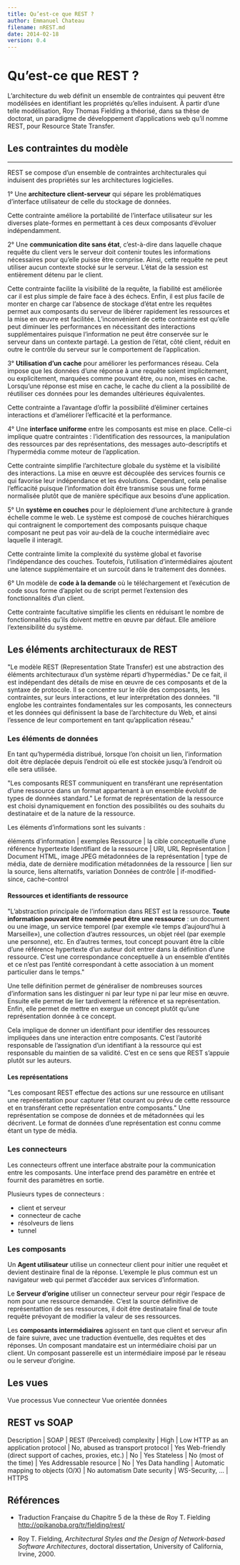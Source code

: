 ```yaml
---
title: Qu’est-ce que REST ?
author: Emmanuel Chateau
filename: nREST.md
date: 2014-02-18
version: 0.4
---
```



# Qu’est-ce que REST ?

L’architecture du web définit un ensemble de contraintes qui peuvent être modélisées en identifiant les propriétés qu’elles induisent. À partir d’une telle modélisation, Roy Thomas Fielding a théorisé, dans sa thèse de doctorat, un paradigme de développement d’applications web qu’il nomme REST, pour Resource State Transfer.

## Les contraintes du modèle
---------------

REST se compose d’un ensemble de contraintes architecturales qui induisent des propriétés sur les architectures logicielles.

1° Une **architecture client-serveur** qui sépare les problématiques d’interface utilisateur de celle du stockage de données.

Cette contrainte améliore la portabilité de l’interface utilisateur sur les diverses plate-formes en permettant à ces deux composants d’évoluer indépendamment.

2° Une **communication dite sans état**, c’est-à-dire dans laquelle chaque requête du client vers le serveur doit contenir toutes les informations nécessaires pour qu’elle puisse être comprise. Ainsi, cette requête ne peut utiliser aucun contexte stocké sur le serveur. L’état de la session est entièrement détenu par le client.

Cette contrainte facilite la visibilité de la requête, la fiabilité est améliorée car il est plus simple de faire face à des échecs. Enfin, il est plus facile de monter en charge car l’absence de stockage d’état entre les requêtes permet aux composants du serveur de libérer rapidement les ressources et la mise en œuvre est facilitée. L’inconvénient de cette contrainte est qu’elle peut diminuer les performances en nécessitant des interactions supplémentaires puisque l’information ne peut être conservée sur le serveur dans un contexte partagé. La gestion de l’état, côté client, réduit en outre le contrôle du serveur sur le comportement de l’application.

3° **Utilisation d’un cache** pour améliorer les performances réseau. Cela impose que les données d’une réponse à une requête soient implicitement, ou explicitement, marquées comme pouvant être, ou non, mises en cache. Lorsqu’une réponse est mise en cache, le cache du client a la possibilité de réutiliser ces données pour les demandes ultérieures équivalentes.

Cette contrainte a l’avantage d’offir la possibilité d’éliminer certaines interactions et d’améliorer l’efficacité et la performance.

4° Une **interface uniforme** entre les composants est mise en place. Celle-ci implique quatre contraintes : l’identification des ressources, la manipulation des ressources par des représentations, des messages auto-descriptifs et l’hypermédia comme moteur de l’application.

Cette contrainte simplifie l’architecture globale du système et la visibilité des interactions. La mise en œuvre est découplée des services fournis ce qui favorise leur indépendance et les évolutions. Cependant, cela pénalise l’efficacité puisque l’information doit être transmise sous une forme normalisée plutôt que de manière spécifique aux besoins d’une application.

5° Un **système en couches** pour le déploiement d’une architecture à grande échelle comme le web. Le système est composé de couches hiérarchiques qui contraignent le comportement des composants puisque chaque composant ne peut pas voir au-delà de la couche intermédiaire avec laquelle il interagit.

Cette contrainte limite la complexité du système global et favorise l’indépendance des couches. Toutefois, l’utilisation d’intermédiaires ajoutent une latence supplémentaire et un surcoût dans le traitement des données.

6° Un modèle de **code à la demande** où le téléchargement et l’exécution de code sous forme d’applet ou de script permet l’extension des fonctionnalités d’un client.

Cette contrainte facultative simplifie les clients en réduisant le nombre de fonctionnalités qu’ils doivent mettre en œuvre par défaut. Elle améliore l’extensibilité du système.


## Les éléments architecturaux de REST

"Le modèle REST (Representation State Transfer) est une abstraction des éléments architecturaux d’un système réparti d’hypermédias." De ce fait, il est indépendant des détails de mise en œuvre de ces composants et de la syntaxe de protocole. Il se concentre sur le rôle des composants, les contraintes, sur leurs interactions, et leur interprétation des données. "Il englobe les contraintes fondamentales sur les composants, les connecteurs et les données qui définissent la base de l’architecture du Web, et ainsi l’essence de leur comportement en tant qu’application réseau."


### Les éléments de données

En tant qu’hypermédia distribué, lorsque l’on choisit un lien, l’information doit être déplacée depuis l’endroit où elle est stockée jusqu’à l’endroit où elle sera utilisée.

"Les composants REST communiquent en transférant une représentation d’une ressource dans un format appartenant à un ensemble évolutif de types de données standard." Le format de représentation de la ressource est choisi dynamiquement en fonction des possibilités ou des souhaits du destinataire et de la nature de la ressource.

Les éléments d’informations sont les suivants :

éléments d’information | exemples
Ressource | la cible conceptuelle d’une référence hypertexte
Identifiant de la ressource | URI, URL
Représentation | Document HTML, image JPEG
métadonnées de la représentation | type de média, date de dernière modification
métadonnées de la ressource | lien sur la source, liens alternatifs, variation
Données de contrôle | if-modified-since, cache-control

#### Ressources et identifiants de ressource

"L’abstraction principale de l’information dans REST est la ressource. **Toute information pouvant être nommée peut être une ressource** : un document ou une image, un service temporel (par exemple «le temps d’aujourd’hui à Marseille»), une collection d’autres ressources, un objet réel (par exemple une personne), etc. En d’autres termes, tout concept pouvant être la cible d’une référence hypertexte d’un auteur doit entrer dans la définition d’une ressource. C’est une correspondance conceptuelle à un ensemble d’entités et ce n’est pas l’entité correspondant à cette association à un moment particulier dans le temps."

Une telle définition permet de généraliser de nombreuses sources d’information sans les distinguer ni par leur type ni par leur mise en œuvre. Ensuite elle permet de lier tardivement la référence et sa représentation. Enfin, elle permet de mettre en exergue un concept plutôt qu’une représentation donnée à ce concept.

Cela implique de donner un identifiant pour identifier des ressources impliquées dans une interaction entre composants. C’est l’autorité responsable de l’assignation d’un identifiant à la ressource qui est responsable du maintien de sa validité. C’est en ce sens que REST s’appuie plutôt sur les auteurs.

#### Les représentations

"Les composant REST effectue des actions sur une ressource en utilisant une représentation pour capturer l’état courant ou prévu de cette ressource et en transférant cette représentation entre composants." Une représentation se compose de données et de métadonnées qui les décrivent. Le format de données d’une représentation est connu comme étant un type de média.

### Les connecteurs

Les connecteurs offrent une interface abstraite pour la communication entre les composants. Une interface prend des paramètre en entrée et fournit des paramètres en sortie.

Plusieurs types de connecteurs :
- client et serveur
- connecteur de cache
- résolveurs de liens
- tunnel

### Les composants

Un **Agent utilisateur** utilise un connecteur client pour initier une requêet et devient destinaire final de la réponse. L’exemple le plus commun est un navigateur web qui permet d’accéder aux services d’information.

Le **Serveur d’origine** utiliser un connecteur serveur pour régir l’espace de nom pour une ressource demandée. C’est la source définitive de représentattion de ses ressources, il doit être destinataire final de toute requête prévoyant de modifier la valeur de ses ressources.

Les **composants intermédiaires** agissent en tant que client et serveur afin de faire suivre, avec une traduction éventuelle, des requêtes et des réponses. Un composant mandataire est un intermédiaire choisi par un client. Un composant passerelle est un intermédiaire imposé par le réseau ou le serveur d’origine.


## Les vues

Vue processus
Vue connecteur
Vue orientée données


## REST vs SOAP

Description | SOAP | REST
(Perceived) complexity | High | Low
HTTP as an application protocol | No, abused as transport protocol | Yes
Web-friendly (direct support of caches, proxies, etc.) | No | Yes
Stateless | No (most of the time) | Yes
Addressable resource | No | Yes
Data handling | Automatic mapping to objects (O/X) | No automatism
Date security | WS-Security, ... | HTTPS


## Références

- Traduction Française du Chapitre 5 de la thèse de Roy T. Fielding http://opikanoba.org/tr/fielding/rest/

- Roy T. Fielding, _Architectural Styles and the Design of Network-based Software Architectures_, doctoral dissertation, University of California, Irvine, 2000.
